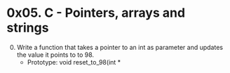 # 0x05. C - Pointers, arrays and strings
0. Write a function that takes a pointer to an int as parameter and updates the value it points to to 98.
    - Prototype: void reset_to_98(int *
